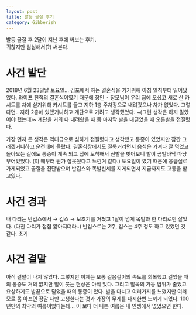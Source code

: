 ```yaml
---
layout: post
title: 발등 골절 후기
category: Gibberish
---
```


발등 골절 후 2달이 지난 후에 써보는 후기.  
귀찮지만 심심해서(?) 써본다.  
  
      
사건 발단
========
2018년 6월 23일날 토요일... 김포에서 하는 결혼식을 가기위해 아침 일칙부터 일어났었다. 와이프 친척의 결혼식이였기 때문에 장인 ᛫ 장모님이 우리 집에 오셨고
새로 산 카시트를 차에 싣기위해 카시트를 들고 지하 1층 주차장으로 내려갔으나 차가 없었다. 그렇다면.. 지하 2층에 있겠거니하고 계단으로 가려고 생각했었다.
~(그런 생각은 하지 말았어야 했는데)~ 계단을 거의 다 내려왔을 때 쯤 마지막 발을 내딛었을 때 오른발을 접질렸다. 

가장 먼저 든 생각은 역대급으로 심하게 접질렸다고 생각했고 통증이 있었지만 잠깐 그러겠거니하고 운전대에 올랐다. 결혼식장에서도 절룩거리면서 음식은 가져다 잘 먹었고
돌아오는 길에도 통증이 계속 되고 집에 도착해서 신발을 벗어보니 발이 곰발바닥 마냥 부어있었다. (이 때부터 뭔가 잘못됬다고 느낀거 같다.) 토요일이 였기 때문에 응급실로 가게되었고 골절을 진단받으며 반깁스와 목발신세를 지게되면서 지금까지도 고통을 받고있다.

  
사건 경과
========
내 다리는 반깁스에서 → 깁스 → 보조기를 거쳤고 1달이 넘게 목발과 한 다리로만 살았다. (다친 다리가 점점 얆아지더라..) 반깁스로는 2주, 깁스는 4주 정도 하고 있었던 것 같다. 초기

  
사건 결말
========
아직 결말이 나지 않았다. 그렇지만 이제는 보통 걸음걸이의 속도를 회복했고 걸었을 때의 통증도 거의 없지만 발이 붓는 현상은 아직 있다. 그리고 발목의 가동 범위가 줄었고 요상하게도 발끝으로 딛었을 때의 통증이 있다. 발을 다치고 여러가지를 느꼈지만 여러모로 몸 아프면 정말 나만 고생한다는 것과 가장의 무게를 다시한번 느끼게 되었다. 100년만의 최악의 여름이였다는데... 이 보다 더 나쁜 여름은 내 인생에서 없었으면 한다.
